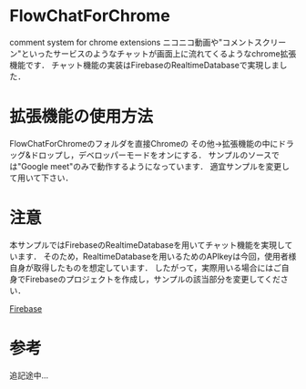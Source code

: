 # FlowChatForChrome
comment system for chrome extensions
ニコニコ動画や"コメントスクリーン"といったサービスのようなチャットが画面上に流れてくるようなchrome拡張機能です．
チャット機能の実装はFirebaseのRealtimeDatabaseで実現しました．

# 拡張機能の使用方法
FlowChatForChromeのフォルダを直接Chromeの
その他->拡張機能の中にドラッグ&ドロップし，デベロッパーモードをオンにする．
サンプルのソースでは"Google meet"のみで動作するようになっています．
適宜サンプルを変更して用いて下さい．

# 注意
本サンプルではFirebaseのRealtimeDatabaseを用いてチャット機能を実現しています．
そのため，RealtimeDatabaseを用いるためのAPIkeyは今回，使用者様自身が取得したものを想定しています．
したがって，実際用いる場合にはご自身でFirebaseのプロジェクトを作成し，サンプルの該当部分を変更してください．

[Firebase](https://firebase.google.com/)

# 参考
追記途中...
